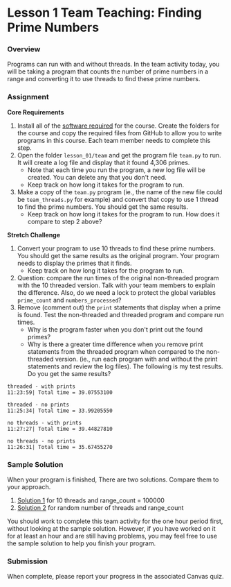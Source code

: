 # Lesson 1 Team Teaching: Finding Prime Numbers

### Overview

Programs can run with and without threads. In the team activity today, you will be taking a program that counts the number of prime numbers in a range and converting it to use threads to find these prime numbers.

### Assignment

**Core Requirements**

1. Install all of the [software required](requierments.md) for the course. Create the folders for the course and copy the required files from GitHub to allow you to write programs in this course. Each team member needs to complete this step.
2. Open the folder `lesson_01/team` and get the program file `team.py` to run. It will create a log file and display that it found 4,306 primes.
    - Note that each time you run the program, a new log file will be created. You can delete any that you don't need.
    - Keep track on how long it takes for the program to run.
3. Make a copy of the `team.py` program (ie., the name of the new file could be `team_threads.py` for example) and convert that copy to use 1 thread to find the prime numbers. You should get the same results.
    - Keep track on how long it takes for the program to run. How does it compare to step 2 above?

**Stretch Challenge**

1. Convert your program to use 10 threads to find these prime numbers. You should get the same results as the original program. Your program needs to display the primes that it finds.
    - Keep track on how long it takes for the program to run.
2. Question: compare the run times of the original non-threaded program with the 10 threaded version. Talk with your team members to explain the difference. Also, do we need a lock to protect the global variables `prime_count` and `numbers_processed`?
3. Remove (comment out) the `print` statements that display when a prime is found. Test the non-threaded and threaded program and compare run times.
    - Why is the program faster when you don't print out the found primes?
    - Why is there a greater time difference when you remove print statements from the threaded program when compared to the non-threaded version. (ie., run each program with and without the print statements and review the log files). The following is my test results. Do you get the same results?

```
threaded - with prints
11:23:59| Total time = 39.07553100

threaded - no prints
11:25:34| Total time = 33.99205550

no threads - with prints
11:27:27| Total time = 39.44827810

no threads - no prints
11:26:31| Total time = 35.67455270
```

### Sample Solution

When your program is finished, There are two solutions.  Compare them to your approach.

1. [Solution 1](../team/team01_solution.py) for 10 threads and range_count = 100000
1. [Solution 2](../team/team01_solution2.py) for random number of threads and range_count

You should work to complete this team activity for the one hour period first, without looking at the sample solution. However, if you have worked on it for at least an hour and are still having problems, you may feel free to use the sample solution to help you finish your program.

### Submission

When complete, please report your progress in the associated Canvas quiz.
